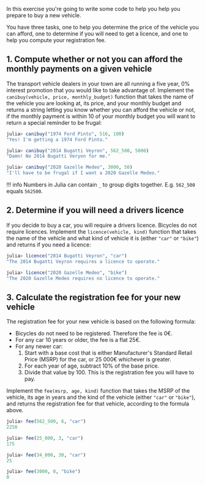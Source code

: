 In this exercise you're going to write some code to help you help you prepare to buy a new vehicle.

You have three tasks, one to help you determine the price of the vehicle you can afford, one to determine if you will need to get a licence, and one to help you compute your registration fee.

## 1. Compute whether or not you can afford the monthly payments on a given vehicle

The transport vehicle dealers in your town are all running a five year, 0% interest promotion that you would like to take advantage of.
Implement the `canibuy(vehicle, price, monthly_budget)` function that takes the name of the vehicle you are looking at, its price, and your monthly budget and returns a string letting you know whether you can afford the vehicle or not, if the monthly payment is within 10 of your monthly budget you will want to return a special reminder to be frugal:

```julia
julia> canibuy("1974 Ford Pinto", 516, 100)
"Yes! I'm getting a 1974 Ford Pinto."

julia> canibuy("2014 Bugatti Veyron", 562_500, 5000)
"Damn! No 2014 Bugatti Veryon for me."

julia> canibuy("2020 Gazelle Medeo", 3000, 50)
"I'll have to be frugal if I want a 2020 Gazelle Medeo."
```

<!-- prettier-ignore -->
!!! info
    Numbers in Julia can contain `_` to group digits together.
    E.g. `562_500` equals `562500`.

## 2. Determine if you will need a drivers licence

If you decide to buy a car, you will require a drivers licence.
Bicycles do not require licences.
Implement the `licence(vehicle, kind)` function that takes the name of the vehicle and what kind of vehicle it is (either `"car"` or `"bike"`) and returns if you need a licence:

```julia
julia> licence("2014 Bugatti Veyron", "car")
"The 2014 Bugatti Veyron requires a licence to operate."

julia> licence("2020 Gazelle Medeo", "bike")
"The 2020 Gazelle Medeo requires no licence to operate."
```

## 3. Calculate the registration fee for your new vehicle

The registration fee for your new vehicle is based on the following formula:

- Bicycles do not need to be registered. Therefore the fee is 0€.
- For any car 10 years or older, the fee is a flat 25€.
- For any newer car:
  1. Start with a base cost that is either Manufacturer's Standard Retail Price (MSRP) for the car, or 25&nbsp;000€ whichever is greater.
  2. For each year of age, subtract 10% of the base price.
  3. Divide that value by 100. This is the registration fee you will have to pay.

Implement the `fee(msrp, age, kind)` function that takes the MSRP of the vehicle, its age in years and the kind of the vehicle (either `"car"` or `"bike"`), and returns the registration fee for that vehicle, according to the formula above.

```julia
julia> fee(562_500, 6, "car")
2250

julia> fee(25_000, 3, "car")
175

julia> fee(34_000, 30, "car")
25

julia> fee(3000, 0, "bike")
0
```
